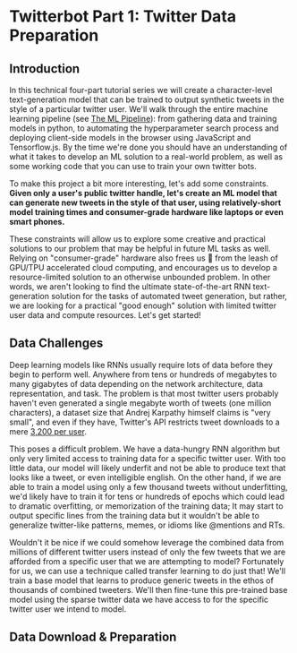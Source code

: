 # Twitterbot Part 1: Twitter Data Preparation

## Introduction

In this technical four-part tutorial series we will create a character-level<span class="marginal-note" data-info="We'll create a model inspired by [Andrej Karpathy's Infamous Char-RNN](https://karpathy.github.io/2015/05/21/rnn-effectiveness/), with a few tweaks and additions introduced by [YuXuan Tay](https://github.com/yxtay/char-rnn-text-generation)."></span> text-generation model that can be trained to output synthetic tweets in the style of a particular twitter user. We'll walk through the entire machine learning pipeline (see [The ML Pipeline](the-ml-pipeline.html)): from gathering data and training models in python, to automating the hyperparameter search process and deploying client-side models in the browser using JavaScript and Tensorflow.js. By the time we're done you should have an understanding of what it takes to develop an ML solution to a real-world problem, as well as some working code that you can use to train your own twitter bots. 

To make this project a bit more interesting, let's add some constraints. **Given only a user's public twitter handle, let's create an ML model that can generate new tweets in the style of that user, using relatively-short model training times and consumer-grade hardware like laptops or even smart phones.**

These constraints will allow us to explore some creative and practical solutions to our problem that may be helpful in future ML tasks as well. Relying on "consumer-grade" hardware also frees us 💸 from the leash of GPU/TPU accelerated cloud computing, and encourages us to develop a resource-limited solution to an otherwise unbounded problem. In other words, we aren't looking to find the ultimate state-of-the-art RNN text-generation solution for the tasks of automated tweet generation, but rather, we are looking for a practical "good enough" solution with limited twitter user data and compute resources. Let's get started!

## Data Challenges

Deep learning models like RNNs usually require lots of data before they begin to perform well. Anywhere from tens or hundreds of megabytes to many gigabytes of data depending on the network architecture, data representation, and task. The problem is that most twitter users probably haven't even generated a single megabyte worth of tweets (one million characters), a dataset size that Andrej Karpathy himself claims is "very small", and even if they have, Twitter's API restricts tweet downloads to a mere [3,200 per user](https://developer.twitter.com/en/docs/tweets/timelines/api-reference/get-statuses-user_timeline.html).

This poses a difficult problem. We have a data-hungry RNN algorithm but only very limited access to training data for a specific twitter user. With too little data, our model will likely underfit and not be able to produce text that looks like a tweet, or even intelligible english. On the other hand, if we are able to train a model using only a few thousand tweets without underfitting, we'd likely have to train it for tens or hundreds of epochs which could lead to dramatic overfitting, or memorization of the training data; It may start to output specific lines from the training data but it wouldn't be able to generalize twitter-like patterns, memes, or idioms like @mentions and RTs.

Wouldn't it be nice if we could somehow leverage the combined data from millions of different twitter users instead of only the few tweets that we are afforded from a specific user that we are attempting to model? Fortunately for us, we can use a technique called transfer learning to do just that! We'll train a base model that learns to produce generic tweets in the ethos of thousands of combined tweeters. We'll then fine-tune this pre-trained base model using the sparse twitter data we have access to for the specific twitter user we intend to model.

## Data Download & Preparation

